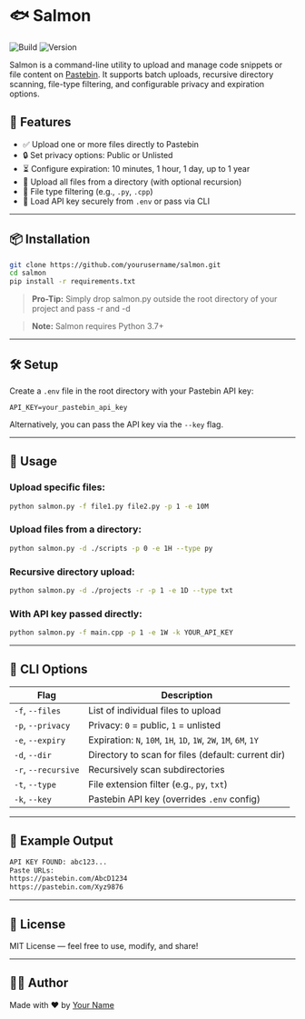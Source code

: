 # 🐟 Salmon

![Build](https://img.shields.io/badge/build-passing-brightgreen)
![Version](https://img.shields.io/badge/version-1.0.0-blue)

Salmon is a command-line utility to upload and manage code snippets or file content on [Pastebin](https://pastebin.com). It supports batch uploads, recursive directory scanning, file-type filtering, and configurable privacy and expiration options.

## 🚀 Features

- ✅ Upload one or more files directly to Pastebin  
- 🔒 Set privacy options: Public or Unlisted  
- ⏳ Configure expiration: 10 minutes, 1 hour, 1 day, up to 1 year  
- 📁 Upload all files from a directory (with optional recursion)  
- 🎯 File type filtering (e.g., `.py`, `.cpp`)  
- 🔑 Load API key securely from `.env` or pass via CLI  

---

## 📦 Installation

```bash
git clone https://github.com/yourusername/salmon.git
cd salmon
pip install -r requirements.txt
```
> **Pro-Tip:** Simply drop salmon.py outside the root directory of your project and pass -r and -d

> **Note:** Salmon requires Python 3.7+

---

## 🛠️ Setup

Create a `.env` file in the root directory with your Pastebin API key:

```env
API_KEY=your_pastebin_api_key
```

Alternatively, you can pass the API key via the `--key` flag.

---

## 🧪 Usage

### Upload specific files:
```bash
python salmon.py -f file1.py file2.py -p 1 -e 10M
```

### Upload files from a directory:
```bash
python salmon.py -d ./scripts -p 0 -e 1H --type py
```

### Recursive directory upload:
```bash
python salmon.py -d ./projects -r -p 1 -e 1D --type txt
```

### With API key passed directly:
```bash
python salmon.py -f main.cpp -p 1 -e 1W -k YOUR_API_KEY
```

---

## 🧾 CLI Options

| Flag               | Description                                                                 |
|--------------------|-----------------------------------------------------------------------------|
| `-f`, `--files`     | List of individual files to upload                                          |
| `-p`, `--privacy`   | Privacy: `0` = public, `1` = unlisted                                       |
| `-e`, `--expiry`    | Expiration: `N`, `10M`, `1H`, `1D`, `1W`, `2W`, `1M`, `6M`, `1Y`             |
| `-d`, `--dir`       | Directory to scan for files (default: current dir)                          |
| `-r`, `--recursive` | Recursively scan subdirectories                                              |
| `-t`, `--type`      | File extension filter (e.g., `py`, `txt`)                                   |
| `-k`, `--key`       | Pastebin API key (overrides `.env` config)                                 |

---

## 📄 Example Output

```bash
API KEY FOUND: abc123...
Paste URLs:
https://pastebin.com/AbcD1234
https://pastebin.com/Xyz9876
```

---

## 📌 License

MIT License — feel free to use, modify, and share!

---

## 🙋‍♂️ Author

Made with ❤️ by [Your Name](https://github.com/yourusername)
